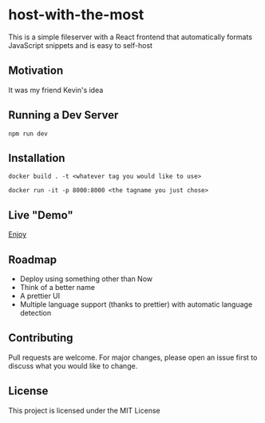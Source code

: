 # host-with-the-most

This is a simple fileserver with a React frontend that automatically formats JavaScript snippets and is easy to self-host

## Motivation

It was my friend Kevin's idea

## Running a Dev Server

`npm run dev`

## Installation

`docker build . -t <whatever tag you would like to use>`

`docker run -it -p 8000:8000 <the tagname you just chose>`

## Live "Demo"

[Enjoy](https://host-with-the-most.now.sh/)

## Roadmap

- Deploy using something other than Now
- Think of a better name
- A prettier UI
- Multiple language support (thanks to prettier) with automatic language detection

## Contributing

Pull requests are welcome. For major changes, please open an issue first to discuss what you would like to change.

## License

This project is licensed under the MIT License
